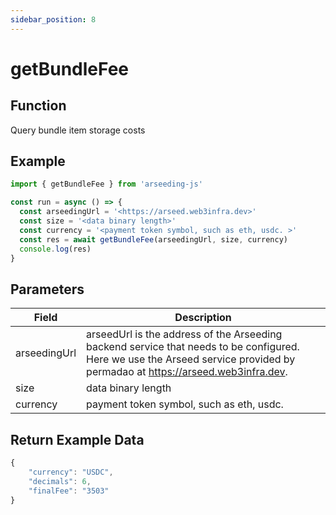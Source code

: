```yaml
---
sidebar_position: 8
---
```


# getBundleFee

## Function

Query bundle item storage costs

## Example

```ts
import { getBundleFee } from 'arseeding-js'

const run = async () => {
  const arseedingUrl = '<https://arseed.web3infra.dev>'
  const size = '<data binary length>'
  const currency = '<payment token symbol, such as eth, usdc. >'
  const res = await getBundleFee(arseedingUrl, size, currency)
  console.log(res)
}
```

## Parameters

| Field | Description |
| ---- | ---- |
|arseedingUrl|arseedUrl is the address of the Arseeding backend service that needs to be configured. Here we use the Arseed service provided by permadao at https://arseed.web3infra.dev.|
|size| data binary length |
|currency| payment token symbol, such as eth, usdc.|

## Return Example Data

```ts
{
    "currency": "USDC",
    "decimals": 6,
    "finalFee": "3503"
}
```


